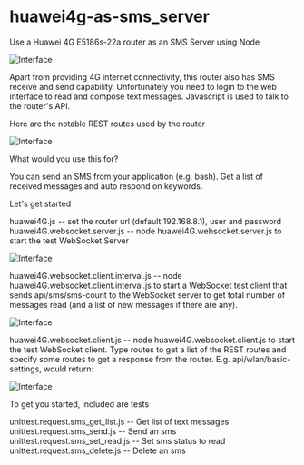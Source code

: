 # huawei4g-as-sms_server
Use a Huawei 4G E5186s-22a router as an SMS Server using Node

![Interface](https://github.com/wilwad/huawei4g-as-sms_server/blob/master/huawei-4g-router.jpg)

Apart from providing 4G internet connectivity, this router also has SMS receive and send capability.
Unfortunately you need to login to the web interface to read and compose text messages.
Javascript is used to talk to the router's API.

Here are the notable REST routes used by the router

![Interface](https://github.com/wilwad/huawei4g-as-sms_server/blob/master/routes.png)

What would you use this for?

You can send an SMS from your application (e.g. bash). Get a list of received messages and auto respond on keywords.

Let's get started

huawei4G.js -- set the router url (default 192.168.8.1), user and password
huawei4G.websocket.server.js -- node huawei4G.websocket.server.js to start the test WebSocket Server

![Interface](https://github.com/wilwad/huawei4g-as-sms_server/blob/master/server.png)

huawei4G.websocket.client.interval.js -- node huawei4G.websocket.client.interval.js to start a WebSocket test client that sends api/sms/sms-count to the WebSocket server to get total number of messages read (and a list of new messages if there are any).

![Interface](https://github.com/wilwad/huawei4g-as-sms_server/blob/master/websocket-interval-get-sms-unreadcount.png)

huawei4G.websocket.client.js -- node huawei4G.websocket.client.js to start the test WebSocket client. 
Type routes to get a list of the REST routes and specify some routes to get a response from the router.
E.g. api/wlan/basic-settings, would return:

![Interface](https://github.com/wilwad/huawei4g-as-sms_server/blob/master/websocket-client-routes.png)

To get you started, included are tests

unittest.request.sms_get_list.js -- Get list of text messages
unittest.request.sms_send.js -- Send an sms
unittest.request.sms_set_read.js -- Set sms status to read
unittest.request.sms_delete.js -- Delete an sms
